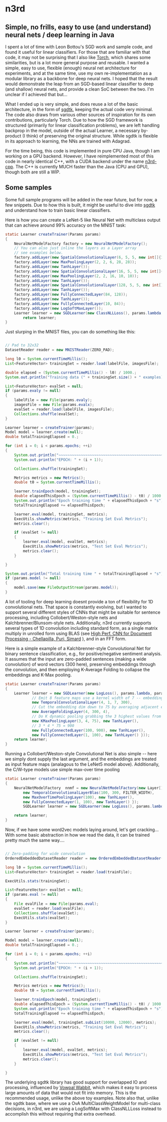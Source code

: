n3rd
====

## Simple, no frills, easy to use (and understand) neural nets / deep learning in Java

I spent a lot of time with Leon Bottou's SGD work and sample code, and found it useful for linear classifiers. For those that are familiar with that code, it may not be surprising that I also like [Torch](https://github.com/torch), which shares some similarities, but is a lot more general purpose and reusable.  I wanted a simple, easy to use, flexible (enough) neural net architecture for experiments, and at the same time, use my own re-implementation as a modular library as a backbone for deep neural nets.  I hoped that the result would demonstrate the leap from an SGD-based linear classifier to deep (and shallow) neural nets, and provide a clean SoC between the two.  I'm unclear if I achieved that but...

What I ended up is very simple, and does reuse a lot of the basic architecture, in the form of [sgdtk](https://github.com/dpressel/sgdtk/blob/master/README.md), keeping the actual code very minimal. The code also draws from various other sources of inspiration for its own contributions, particularly Torch.  Due to how the SGD framework is structured (primarily for linear classification problems), we are left handling backprop in the model, outside of the actual Learner, a necessary by-product (I think) of preserving the original structure.  While sgdtk is flexible in its approach to learning, the NNs are trained with Adagrad.

For the time being, this code is implemented in pure CPU Java, though I am working on a GPU backend.  However, I have reimplemented most of this code in nearly identical C++, with a CUDA backend under the name [n3rd-cpp](https://github.com/dpressel/n3rd-cpp).  The C++ is currently MUCH faster than the Java (CPU and GPU), though both are still a WIP.

## Some samples

Some full sample programs will be added in the near future, but for now, a few snippets.  Due to how this is built, it might be useful to dive into [sgdtk](https://github.com/dpressel/sgdtk/blob/master/README.md) and understand how to train basic linear classifiers.

Here is how you can create a LeNet-5 like Neural Net with multiclass output that can achieve around 99% accuracy on the MNIST task:

```java
static Learner createTrainer(Params params)
{
    NeuralNetModelFactory factory = new NeuralNetModelFactory();
    // You can also just inline the layers as a Layer array
    // see examples below.
    factory.addLayer(new SpatialConvolutionalLayer(6, 5, 5, new int[]{1,32,32}));
    factory.addLayer(new MaxPoolingLayer(2, 2, 6, 28, 28));
    factory.addLayer(new TanhLayer());
    factory.addLayer(new SpatialConvolutionalLayer(16, 5, 5, new int[]{6,14,14}));
    factory.addLayer(new MaxPoolingLayer(2, 2, 16, 10, 10));
    factory.addLayer(new TanhLayer());
    factory.addLayer(new SpatialConvolutionalLayer(128, 5, 5, new int[]{16,5,5}));
    factory.addLayer(new TanhLayer());
    factory.addLayer(new FullyConnectedLayer(84, 128));
    factory.addLayer(new TanhLayer());
    factory.addLayer(new FullyConnectedLayer(10, 84));
    factory.addLayer(new LogSoftMaxLayer());
    Learner learner = new SGDLearner(new ClassNLLLoss(), params.lambda, params.eta0, factory, new FixedLearningRateSchedule());
        return learner;
}

```

Just slurping in the MNIST files, you can do something like this:

```java

// Pad to 32x32
DatasetReader reader = new MNISTReader(ZERO_PAD);

long l0 = System.currentTimeMillis();
List<FeatureVector> trainingSet = reader.load(labelFile, imagesFile);

double elapsed = (System.currentTimeMillis() - l0) / 1000.;
System.out.println("Training data (" + trainingSet.size() + " examples) + loaded in " + elapsed + "s");

List<FeatureVector> evalSet = null;
if (params.evaly != null)
{
    labelFile = new File(params.evaly);
    imagesFile = new File(params.evalx);
    evalSet = reader.load(labelFile, imagesFile);
    Collections.shuffle(evalSet);
}

Learner learner = createTrainer(params);
Model model = learner.create(null);
double totalTrainingElapsed = 0.;

for (int i = 0; i < params.epochs; ++i)
{
    System.out.println("~~~~~~~~~~~~~~~~~~~~~~~~~~~~~~~~~~~~~~~~~~~~~~~~~~~~~~~~~~~~~~~~~~~");
    System.out.println("EPOCH: " + (i + 1));

    Collections.shuffle(trainingSet);

    Metrics metrics = new Metrics();
    double t0 = System.currentTimeMillis();

    learner.trainEpoch(model, trainingSet);
    double elapsedThisEpoch = (System.currentTimeMillis() - t0) / 1000.;
    System.out.println("Epoch training time " + elapsedThisEpoch + "s");
    totalTrainingElapsed += elapsedThisEpoch;

    learner.eval(model, trainingSet, metrics);
    ExecUtils.showMetrics(metrics, "Training Set Eval Metrics");
    metrics.clear();

    if (evalSet != null)
    {
        learner.eval(model, evalSet, metrics);
        ExecUtils.showMetrics(metrics, "Test Set Eval Metrics");
        metrics.clear();
    }

}

System.out.println("Total training time " + totalTrainingElapsed + "s");
if (params.model != null)
{
    model.save(new FileOutputStream(params.model));
}

```

A lot of tooling for deep learning doesnt provide a ton of flexibility for 1D convolutional nets.  That space is constantly evolving, but I wanted to
support several different styles of CNNs that might be suitable for sentence processing, including Collobert/Weston-style nets and Kalchbrenner/Blunsom-style nets.  Additionally, n3rd currently supports several types of 1D convolution including standard form, as a single matrix multiply in unrolled form using BLAS (see [High Perf. CNN for Document Processing - Chellapilla, Puri, Simard](http://citeseerx.ist.psu.edu/viewdoc/download;jsessionid=BB0ABD1378F88436F00A9ABE61F36DBC?doi=10.1.1.137.482&rep=rep1&type=pdf) ), and in an FFT form.   

Here is a simple example of a Kalchbrenner-style Convolutional Net for binary sentence classification, e.g., for positive/negative sentiment analysis.  It assumes that the input are zero-padded sentences (making a wide convolution) of word vectors (300 here), preserving embeddings through the convolution, and then employing K-Average Folding to collapse the embeddings and K-Max pooling.

```java
static Learner createTrainer(Params params)
{
    Learner learner = new SGDLearner(new LogLoss(), params.lambda, params.eta0, new NeuralNetModelFactory(new Layer[] {
            // Emit 8 feature maps use a kernel width of 7 -- embeddings are 300 deep (L1)
            new TemporalConvolutionalLayer(4, 1, 7, 300),
            // Cut the embedding dim down to 75 by averaging adjacent embedding rows
            new AverageFoldingLayer(4, 300, 4),
            // Do K dynamic pooling grabbing the 3 highest values from each signal
            new KMaxPoolingLayer(3, 4, 75), new TanhLayer(),
            // 3 * 4 * 75 = 900
            new FullyConnectedLayer(100, 900), new TanhLayer(),
            new FullyConnectedLayer(1, 100), new TanhLayer() }));
    return learner;
}
```

Running a Collobert/Weston-style Convolutional Net is also simple -- here we simply dont supply the last argument, and the embeddings are treated as input feature maps (analagous to the LeNet5 model above).  Additionally, the C/W-type models use simple max-over time pooling

```java
static Learner createTrainer(Params params)
{
    NeuralNetModelFactory  nnmf = new NeuralNetModelFactory(new Layer[] {
        new TemporalConvolutionalLayerBlas(100, 300, FILTER_WIDTH),
        new MaxOverTimePoolingLayer(100), new TanhLayer(),
        new FullyConnectedLayer(1, 100), new TanhLayer() });
        SGDLearner learner = new SGDLearner(new LogLoss(), params.lambda, params.eta0, nnmf);

    return learner;
}

```

Now, if we have some word2vec models laying around, let's get cracking... With some basic abstraction in how we read the data, it can be trained pretty much the same way....

```java

// Zero-padding for wide convolution
OrderedEmbeddedDatasetReader reader = new OrderedEmbeddedDatasetReader("D:/data/xdata/GoogleNews-vectors-negative300.bin", (7 - 1) / 2);

long l0 = System.currentTimeMillis();
List<FeatureVector> trainingSet = reader.load(trainFile);

ExecUtils.stats(trainingSet);

List<FeatureVector> evalSet = null;
if (params.eval != null)
{
    File evalFile = new File(params.eval);
    evalSet = reader.load(evalFile);
    Collections.shuffle(evalSet);
    ExecUtils.stats(evalSet);
}

Learner learner = createTrainer(params);

Model model = learner.create(null);
double totalTrainingElapsed = 0.;

for (int i = 0; i < params.epochs; ++i)
{
    System.out.println("~~~~~~~~~~~~~~~~~~~~~~~~~~~~~~~~~~~~~~~~~~~~~~~~~~~~~~~~~~~~~~~~~~~");
    System.out.println("EPOCH: " + (i + 1));

    Collections.shuffle(trainingSet);

    Metrics metrics = new Metrics();
    double t0 = System.currentTimeMillis();

    learner.trainEpoch(model, trainingSet);
    double elapsedThisEpoch = (System.currentTimeMillis() - t0) / 1000.;
    System.out.println("Epoch training time " + elapsedThisEpoch + "s");
    totalTrainingElapsed += elapsedThisEpoch;

    learner.eval(model, trainingSet.subList(10000, 12000), metrics);
    ExecUtils.showMetrics(metrics, "Training Set Eval Metrics");
    metrics.clear();

    if (evalSet != null)
    {
        learner.eval(model, evalSet, metrics);
        ExecUtils.showMetrics(metrics, "Test Set Eval Metrics");
        metrics.clear();
    }

}
```
The underlying sgdtk library has good support for overlapped IO and processing, influenced by [Vowpal Wabbit](https://github.com/JohnLangford/vowpal_wabbit), which makes it easy to process large amounts of data that would not fit into memory.  This is the recommended usage, unlike the above toy examples.  Note also that, unlike the sgdtk base, where we use a OvA MultiClassWeightModel for multi-class decisions, in n3rd, we are using a LogSoftMax with ClassNLLLoss instead to accomplish this without requiring that extra overhead.

